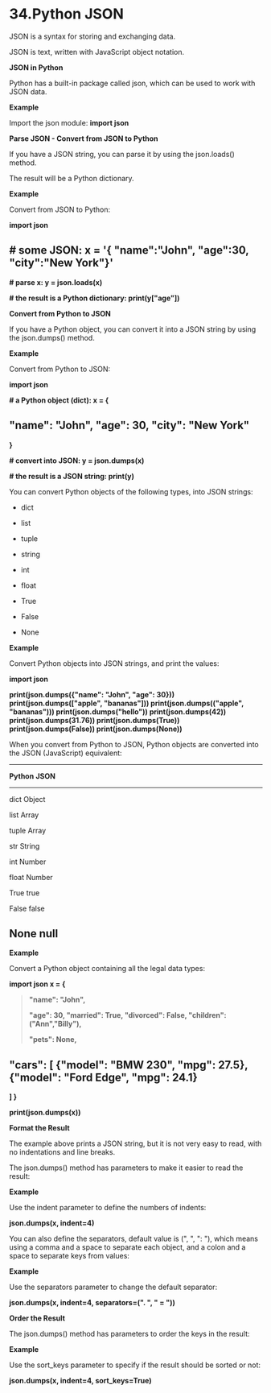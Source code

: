 # 34.Python JSON

JSON is a syntax for storing and exchanging data.

JSON is text, written with JavaScript object notation.

**JSON in Python**

Python has a built-in package called json, which can be used to work
with JSON data.

**Example**

Import the json module: **import json**

**Parse JSON - Convert from JSON to Python**

If you have a JSON string, you can parse it by using the json.loads()
method.

The result will be a Python dictionary.

**Example**

Convert from JSON to Python:

**import json**

## \# some JSON: x = \'{ \"name\":\"John\", \"age\":30, \"city\":\"New York\"}\'

**\# parse x: y = json.loads(x)**

**\# the result is a Python dictionary: print(y\[\"age\"\])**

**Convert from Python to JSON**

If you have a Python object, you can convert it into a JSON string by
using the json.dumps() method.

**Example**

Convert from Python to JSON:

**import json**

**\# a Python object (dict): x = {**

## \"name\": \"John\", \"age\": 30, \"city\": \"New York\"

**}**

**\# convert into JSON: y = json.dumps(x)**

**\# the result is a JSON string: print(y)**

You can convert Python objects of the following types, into JSON
strings:

- dict

- list

- tuple

- string

- int

- float

- True

- False

- None

**Example**

Convert Python objects into JSON strings, and print the values:

**import json**

**print(json.dumps({\"name\": \"John\", \"age\": 30}))
print(json.dumps(\[\"apple\", \"bananas\"\]))
print(json.dumps((\"apple\", \"bananas\"))) print(json.dumps(\"hello\"))
print(json.dumps(42)) print(json.dumps(31.76)) print(json.dumps(True))
print(json.dumps(False)) print(json.dumps(None))**

When you convert from Python to JSON, Python objects are converted into
the JSON (JavaScript) equivalent:

  -----------------------------------------------------------------------
  **Python**                         **JSON**
  ---------------------------------- ------------------------------------
  dict                               Object

  list                               Array

  tuple                              Array

  str                                String

  int                                Number

  float                              Number

  True                               true

  False                              false

  None                               null
  -----------------------------------------------------------------------

**Example**

Convert a Python object containing all the legal data types:

**import json x = {**

> **\"name\": \"John\",**
>
> **\"age\": 30, \"married\": True, \"divorced\": False, \"children\":
> (\"Ann\",\"Billy\"),**
>
> **\"pets\": None,**

## \"cars\": \[ {\"model\": \"BMW 230\", \"mpg\": 27.5}, {\"model\": \"Ford Edge\", \"mpg\": 24.1}

**\] }**

**print(json.dumps(x))**

**Format the Result**

The example above prints a JSON string, but it is not very easy to read,
with no indentations and line breaks.

The json.dumps() method has parameters to make it easier to read the
result:

**Example**

Use the indent parameter to define the numbers of indents:

**json.dumps(x, indent=4)**

You can also define the separators, default value is (\", \", \": \"),
which means using a comma and a space to separate each object, and a
colon and a space to separate keys from values:

**Example**

Use the separators parameter to change the default separator:

**json.dumps(x, indent=4, separators=(\". \", \" = \"))**

**Order the Result**

The json.dumps() method has parameters to order the keys in the result:

**Example**

Use the sort_keys parameter to specify if the result should be sorted or
not:

**json.dumps(x, indent=4, sort_keys=True)**
